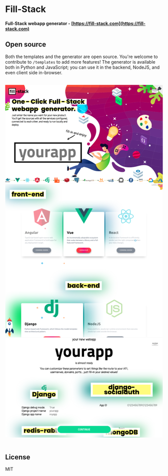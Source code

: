 # Fill-Stack

#### Full-Stack webapp generator - [https://fill-stack.com](https://fill-stack.com)

## Open source

Both the templates and the generator are open source. You're welcome to contribute to `/templates` to add more features! The generator is available both in Python and JavaScript; you can use it in the backend, NodeJS, and even client side in-browser.
<br>
<br>

[![alt text](media/screenshot_0.png 'fill-in your app name')](https://fill-stack.com 'fill-in your app name')
[![alt text](media/screenshot_1.png 'choose features')](https://fill-stack.com 'choose features')
[![alt text](media/screenshot_2.png 'fill-in your desired values')](https://fill-stack.com 'fill-in your desired values')
<br>
<br>

## License

MIT
